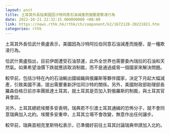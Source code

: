 ```yaml
---
layout: post
title: 土耳其外長指美國因沙特同意石油減產而施壓是欺凌行為
date: 2022-10-21 22:32:15.000000000 +08:00
link: https://news.rthk.hk/rthk/ch/component/k2/1672128-20221021.htm
categories: rthk
---
```


土耳其外長恰武什奧盧表示，美國因為沙特阿拉伯同意石油減產而施壓，是一種欺凌行為。

恰武什奧盧指出，目前伊朗遭受石油禁運，此外全世界也需要委內瑞拉的石油和天然氣。如果希望油價下跌就應該取消制裁，而不是通過威脅一個國家來解決問題。

較早前，包括沙特在內的石油輸出國組織與俄羅斯等夥伴國家，決定下月起大幅減產，引致美國不滿，提出需要重新評估同沙特的關係。另外，美國財政部助理部長羅森伯格日前亦率團抵達土耳其，就土耳其是否加入對俄羅斯的制裁，與土耳其官員會談。

另外，土耳其總統埃爾多安表明，瑞典若不引渡土耳其通緝的恐怖分子，就不會同意瑞典加入北約。埃爾多安重申，土耳其立場不會改變，無意作出任何讓步。

較早前，瑞典首相克里斯特松表示，已準備好前往土耳其討論瑞典申請加入北約。

